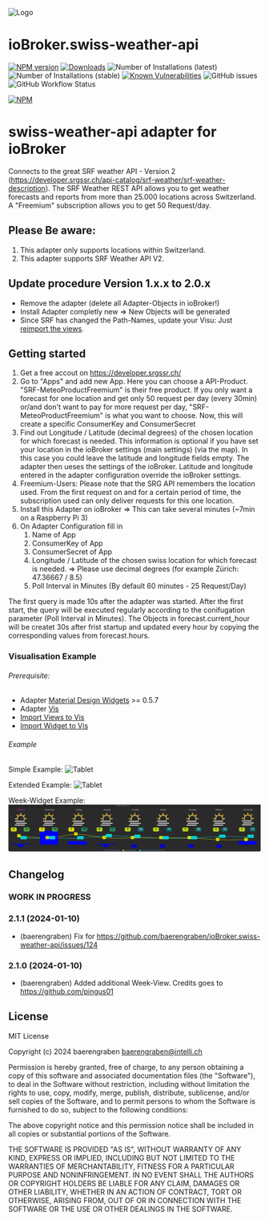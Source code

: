 ![Logo](admin/swiss-weather-api.png)
# ioBroker.swiss-weather-api

[![NPM version](http://img.shields.io/npm/v/iobroker.swiss-weather-api.svg)](https://www.npmjs.com/package/iobroker.swiss-weather-api)
[![Downloads](https://img.shields.io/npm/dm/iobroker.swiss-weather-api.svg)](https://www.npmjs.com/package/iobroker.swiss-weather-api)
![Number of Installations (latest)](http://iobroker.live/badges/swiss-weather-api-installed.svg)
![Number of Installations (stable)](http://iobroker.live/badges/swiss-weather-api-stable.svg)
[![Known Vulnerabilities](https://snyk.io/test/github/baerengraben/ioBroker.swiss-weather-api/badge.svg)](https://snyk.io/test/github/baerengraben/ioBroker.swiss-weather-api)
![GitHub issues](https://img.shields.io/github/issues/baerengraben/ioBroker.swiss-weather-api?logo=github&style=flat-square)
![GitHub Workflow Status](https://img.shields.io/github/actions/workflow/status/baerengraben/ioBroker.swiss-weather-api/test-and-release.yml?branch=master&logo=github&style=flat-square)


[![NPM](https://nodei.co/npm/iobroker.swiss-weather-api.png?downloads=true)](https://nodei.co/npm/iobroker.swiss-weather-api/)


# swiss-weather-api adapter for ioBroker
Connects to the great SRF weather API - Version 2 (https://developer.srgssr.ch/api-catalog/srf-weather/srf-weather-description).
The SRF Weather REST API allows you to get weather forecasts and reports from more than 25.000 locations across Switzerland. A "Freemium" subscription allows you to get 50 Request/day.

## **Please Be aware:**
1. This adapter only supports locations within Switzerland.
1. This adapter supports SRF Weather API V2.

## **Update procedure Version 1.x.x to 2.0.x**
- Remove the adapter (delete all Adapter-Objects in ioBroker!)
- Install Adapter completly new => New Objects will be generated
- Since SRF has changed the Path-Names, update your Visu: Just [reimport the views](https://github.com/baerengraben/ioBroker.swiss-weather-api/tree/master/views).  

## Getting started
1. Get a free accout on https://developer.srgssr.ch/
1. Go to "Apps" and add new App. Here you can choose a API-Product. "SRF-MeteoProductFreemium" is their free product. If you only want a forecast for one location and get only 50 request per day (every 30min) or/and don't want to pay for more request per day, "SRF-MeteoProductFreemium" is what you want to choose. Now, this will create a specific ConsumerKey and ConsumerSecret
1. Find out Longitude / Latitude (decimal degrees) of the chosen location for which forecast is needed. This information is optional if you have set your location in the ioBroker settings (main settings) (via the map). In this case you could leave the latitude and longitude fields empty. The adapter then ueses the settings of the ioBroker. Latitude and longitude entered in the adapter configuration override the ioBroker settings.
1. Freemium-Users: Please note that the SRG API remembers the location used. From the first request on and for a certain period of time, the subscription used can only deliver requests for this one location.
1. Install this Adapter on ioBroker => This can take several minutes (~7min on a Raspberry Pi 3)
1. On Adapter Configuration fill in
   1. Name of App
   1. ConsumerKey of App
   1. ConsumerSecret of App
   1. Longitude / Latitude of the chosen swiss location for which forecast is needed. => Please use decimal degrees (for example Zürich: 47.36667 / 8.5)
   1. Poll Interval in Minutes (By default 60 minutes - 25 Request/Day)

The first query is made 10s after the adapter was started. After the first start, the query will be executed regularly according to the conifugation parameter (Poll Interval in Minutes).
The Objects in forecast.current_hour will be createt 30s after frist startup and updated every hour by copying the corresponding values from forecast.hours.

### Visualisation Example

###### Prerequisite:
* Adapter [Material Design Widgets](https://github.com/Scrounger/ioBroker.vis-materialdesign) >= 0.5.7
* Adapter [Vis](https://github.com/iobroker/iobroker.vis/blob/master/README.md)
* [Import Views to Vis](https://github.com/baerengraben/ioBroker.swiss-weather-api/tree/master/views)
* [Import Widget to Vis](https://github.com/baerengraben/ioBroker.swiss-weather-api/tree/master/widgets)

###### Example
Simple Example:
![Tablet](doc/Wettervorhersage_visu_anim.gif)

Extended Example:
![Tablet](doc/Wettervorhersage_visu_anim2.gif)

Week-Widget Example:
![Tablet](doc/Wochensicht_reduziert.png)

## Changelog

### **WORK IN PROGRESS**

### 2.1.1 (2024-01-10)
* (baerengraben) Fix for https://github.com/baerengraben/ioBroker.swiss-weather-api/issues/124

### 2.1.0 (2024-01-10)
* (baerengraben) Added additional Week-View. Credits goes to https://github.com/pingus01

## License
MIT License

Copyright (c) 2024 baerengraben <baerengraben@intelli.ch>

Permission is hereby granted, free of charge, to any person obtaining a copy
of this software and associated documentation files (the "Software"), to deal
in the Software without restriction, including without limitation the rights
to use, copy, modify, merge, publish, distribute, sublicense, and/or sell
copies of the Software, and to permit persons to whom the Software is
furnished to do so, subject to the following conditions:

The above copyright notice and this permission notice shall be included in all
copies or substantial portions of the Software.

THE SOFTWARE IS PROVIDED "AS IS", WITHOUT WARRANTY OF ANY KIND, EXPRESS OR
IMPLIED, INCLUDING BUT NOT LIMITED TO THE WARRANTIES OF MERCHANTABILITY,
FITNESS FOR A PARTICULAR PURPOSE AND NONINFRINGEMENT. IN NO EVENT SHALL THE
AUTHORS OR COPYRIGHT HOLDERS BE LIABLE FOR ANY CLAIM, DAMAGES OR OTHER
LIABILITY, WHETHER IN AN ACTION OF CONTRACT, TORT OR OTHERWISE, ARISING FROM,
OUT OF OR IN CONNECTION WITH THE SOFTWARE OR THE USE OR OTHER DEALINGS IN THE
SOFTWARE.